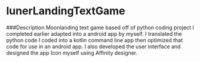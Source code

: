 # lunerLandingTextGame
###Description
Moonlanding text game based off of python coding project I completed earlier adapted into a android app by myself. I translated the python code I coded into a kotlin command line app 
then optimized that code for use in an android app. I also developed the user interface and designed the app Icon myself using Affinity designer.

